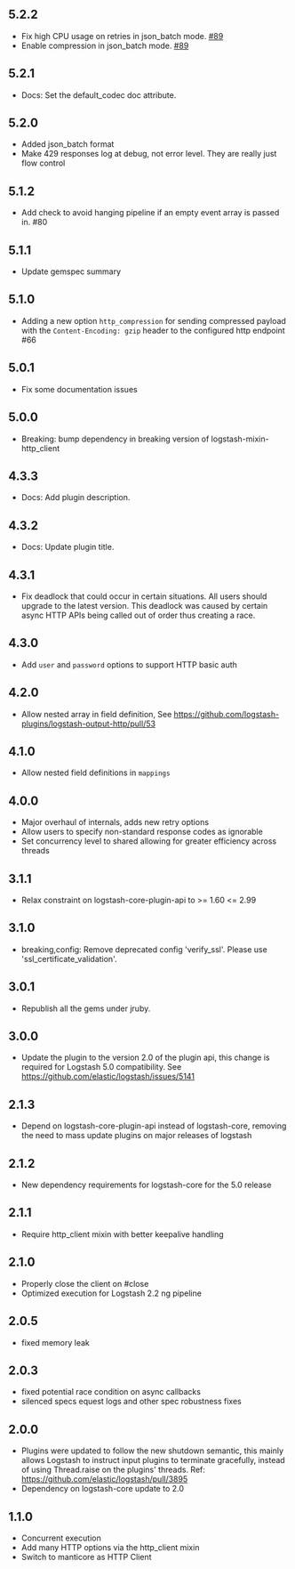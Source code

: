 ## 5.2.2
  - Fix high CPU usage on retries in json_batch mode. [#89](https://github.com/logstash-plugins/logstash-output-http/pull/89)
  - Enable compression in json_batch mode. [#89](https://github.com/logstash-plugins/logstash-output-http/pull/89)

## 5.2.1
  - Docs: Set the default_codec doc attribute.

## 5.2.0
  - Added json_batch format
  - Make 429 responses log at debug, not error level. They are really just flow control

## 5.1.2
  - Add check to avoid hanging pipeline if an empty event array is passed in. #80

## 5.1.1
  - Update gemspec summary

## 5.1.0
  - Adding a new option `http_compression` for sending compressed payload with the `Content-Encoding: gzip` header to the configured http endpoint #66

## 5.0.1
  - Fix some documentation issues

## 5.0.0
 - Breaking: bump dependency in breaking version of logstash-mixin-http_client

## 4.3.3
 - Docs: Add plugin description.

## 4.3.2
 - Docs: Update plugin title.

## 4.3.1
 - Fix deadlock that could occur in certain situations. All users should upgrade to the latest version.
   This deadlock was caused by certain async HTTP APIs being called out of order thus creating a race.

## 4.3.0
 - Add `user` and `password` options to support HTTP basic auth
 
## 4.2.0
 - Allow nested array in field definition, See https://github.com/logstash-plugins/logstash-output-http/pull/53

## 4.1.0
 - Allow nested field definitions in `mappings`

## 4.0.0
 - Major overhaul of internals, adds new retry options
 - Allow users to specify non-standard response codes as ignorable
 - Set concurrency level to shared allowing for greater efficiency across threads
 
## 3.1.1
  - Relax constraint on logstash-core-plugin-api to >= 1.60 <= 2.99

## 3.1.0
 - breaking,config: Remove deprecated config 'verify_ssl'. Please use 'ssl_certificate_validation'.

## 3.0.1
 - Republish all the gems under jruby.

## 3.0.0
 - Update the plugin to the version 2.0 of the plugin api, this change is required for Logstash 5.0 compatibility. See https://github.com/elastic/logstash/issues/5141

## 2.1.3
 - Depend on logstash-core-plugin-api instead of logstash-core, removing the need to mass update plugins on major releases of logstash

## 2.1.2
 - New dependency requirements for logstash-core for the 5.0 release

## 2.1.1
 - Require http_client mixin with better keepalive handling


## 2.1.0
 - Properly close the client on #close
 - Optimized execution for Logstash 2.2 ng pipeline

## 2.0.5
 - fixed memory leak

## 2.0.3
 - fixed potential race condition on async callbacks
 - silenced specs equest logs and other spec robustness fixes

## 2.0.0
 - Plugins were updated to follow the new shutdown semantic, this mainly allows Logstash to instruct input plugins to terminate gracefully,
   instead of using Thread.raise on the plugins' threads. Ref: https://github.com/elastic/logstash/pull/3895
 - Dependency on logstash-core update to 2.0

## 1.1.0
 - Concurrent execution
 - Add many HTTP options via the http_client mixin
 - Switch to manticore as HTTP Client
